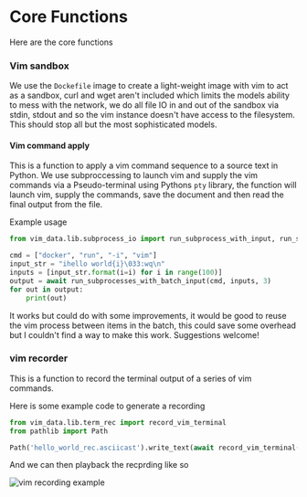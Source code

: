 # Core Functions

Here are the core functions

### Vim sandbox

We use the `Dockefile` image to create a light-weight image with vim to act as a sandbox, curl and wget aren't included which limits the models ability to mess with the network, we do all file IO in and out of the sandbox via stdin, stdout and so  the vim instance doesn't have access to the filesystem. This should stop all but the most sophisticated models.

#### Vim command apply

This is a function to apply a vim command sequence to a source text in Python. We use subproccessing to launch vim and supply the vim commands via a Pseudo-terminal using Pythons `pty` library, the function will launch vim, supply the commands, save the document and then read the final output from the file.

Example usage

```python
from vim_data.lib.subprocess_io import run_subprocess_with_input, run_subprocesses_with_batch_input

cmd = ["docker", "run", "-i", "vim"]
input_str = "ihello world{i}\033:wq\n"
inputs = [input_str.format(i=i) for i in range(100)]
output = await run_subprocesses_with_batch_input(cmd, inputs, 3)
for out in output:
    print(out)
```

It works but could do with some improvements, it would be good to reuse the vim process between items in the batch, this could save some overhead but I couldn't find a way to make this work. Suggestions welcome!

### vim recorder

This is a function to record the terminal output of a series of vim commands. 


Here is some example code to generate a recording

```python
from vim_data.lib.term_rec import record_vim_terminal
from pathlib import Path

Path('hello_world_rec.asciicast').write_text(await record_vim_terminal('iHello, Vim!\033'))
```

And we can then playback the recprding like so

![vim recording example](https://github.com/Nintorac/vim-data/assets/24326299/9d9e5f7a-1bae-411d-b5fb-c23d450c1c2dterm_rec_example.gif)
